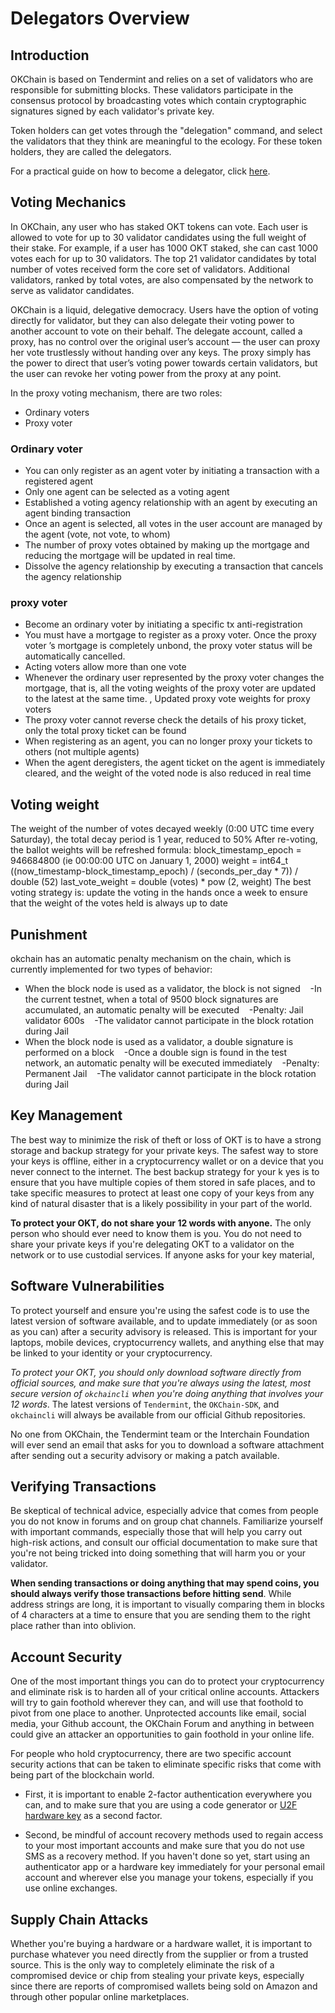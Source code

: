 # Delegators Overview



## Introduction

OKChain is based on Tendermint and relies on a set of validators who are responsible for submitting blocks. These validators participate in the consensus protocol by broadcasting votes which contain cryptographic signatures signed by each validator's private key.

Token holders can get votes through the "delegation" command, and select the validators that they think are meaningful to the ecology. For these token holders, they are called the delegators.


For a practical guide on how to become a delegator, click [here](./delegator-guide-cli.html).




## Voting Mechanics

In OKChain, any user who has staked OKT tokens can vote. Each user is allowed to vote for up to 30 validator candidates using the full weight of their stake. For example, if a user has 1000 OKT staked, she can cast 1000 votes each for up to 30 validators. The top 21 validator candidates by total number of votes received form the core set of validators. Additional validators, ranked by total votes, are also compensated by the network to serve as validator candidates.

OKChain is a liquid, delegative democracy. Users have the option of voting directly for validator, but they can also delegate their voting power to another account to vote on their behalf. The delegate account, called a proxy, has no control over the original user’s account — the user can proxy her vote trustlessly without handing over any keys. The proxy simply has the power to direct that user’s voting power towards certain validators, but the user can revoke her voting power from the proxy at any point.


In the proxy voting mechanism, there are two roles:
* Ordinary voters
* Proxy voter

### Ordinary voter
* You can only register as an agent voter by initiating a transaction with a registered agent
* Only one agent can be selected as a voting agent
* Established a voting agency relationship with an agent by executing an agent binding transaction
* Once an agent is selected, all votes in the user account are managed by the agent (vote, not vote, to whom)
* The number of proxy votes obtained by making up the mortgage and reducing the mortgage will be updated in real time.
* Dissolve the agency relationship by executing a transaction that cancels the agency relationship

### proxy voter
* Become an ordinary voter by initiating a specific tx anti-registration
* You must have a mortgage to register as a proxy voter. Once the proxy voter ’s mortgage is completely unbond, the proxy voter status will be automatically cancelled.
* Acting voters allow more than one vote
* Whenever the ordinary user represented by the proxy voter changes the mortgage, that is, all the voting weights of the proxy voter are updated to the latest at the same time. , Updated proxy vote weights for proxy voters
* The proxy voter cannot reverse check the details of his proxy ticket, only the total proxy ticket can be found
* When registering as an agent, you can no longer proxy your tickets to others (not multiple agents)
* When the agent deregisters, the agent ticket on the agent is immediately cleared, and the weight of the voted node is also reduced in real time

## Voting weight
The weight of the number of votes decayed weekly (0:00 UTC time every Saturday), the total decay period is 1 year, reduced to 50%
After re-voting, the ballot weights will be refreshed
formula:
block_timestamp_epoch = 946684800 (ie 00:00:00 UTC on January 1, 2000)
weight = int64_t ((now_timestamp-block_timestamp_epoch) / (seconds_per_day * 7)) / double (52)
last_vote_weight = double (votes) * pow (2, weight)
The best voting strategy is: update the voting in the hands once a week to ensure that the weight of the votes held is always up to date

## Punishment
okchain has an automatic penalty mechanism on the chain, which is currently implemented for two types of behavior:
* When the block node is used as a validator, the block is not signed
   -In the current testnet, when a total of 9500 block signatures are accumulated, an automatic penalty will be executed
   -Penalty: Jail validator 600s
   -The validator cannot participate in the block rotation during Jail
* When the block node is used as a validator, a double signature is performed on a block
   -Once a double sign is found in the test network, an automatic penalty will be executed immediately
   -Penalty: Permanent Jail
   -The validator cannot participate in the block rotation during Jail

## Key Management 
The best way to minimize the risk of theft or loss of OKT is to have a strong storage and backup strategy for your private keys.  The safest way to store your keys is offline,  either in a cryptocurrency wallet or on a device that you never connect to the internet. The best backup strategy for your k yes is to ensure that you have multiple copies of them stored in safe places, and to take specific measures to protect at least one copy of your keys from any kind of natural disaster that is a likely possibility in your part of the world. 

**To protect your OKT, do not share your 12 words with anyone.** The only person who should ever need to know them is you. You do not need to share your private keys if you're delegating OKT to a validator on the network or to use custodial services. If anyone asks for your key material, 


## Software Vulnerabilities
To protect yourself and ensure you're using the safest code is to use the latest version of software available, and to update immediately (or as soon as you can) after a security advisory is released. This is important for your laptops, mobile devices, cryptocurrency wallets, and anything else that may be linked to your identity or your cryptocurrency. 

*To protect your OKT, you should only download software directly from official sources, and make sure that you're always using the latest, most secure version of `okchaincli` when you're doing anything that involves your 12 words*. The latest versions of `Tendermint`, the `OKChain-SDK`, and `okchaincli` will always be available from our official Github repositories.

No one from OKChain, the Tendermint team or the Interchain Foundation will ever send an email that asks for you to download a software attachment  after sending out a security advisory or making a patch available. 


## Verifying Transactions
Be skeptical of technical advice, especially advice that comes from people you do not know in forums and on group chat channels. Familiarize yourself with important commands, especially those that will help you carry out high-risk actions, and consult our official documentation to make sure that you're not being tricked into doing something that will harm you or your validator. 

**When sending transactions or doing anything that may spend coins, you should always verify those transactions before hitting send**. While address strings are long, it is important to visually comparing them in blocks of 4 characters at a time to ensure that you are sending them to the right place rather than into oblivion. 

## Account Security
One of the most important things  you can do to protect your cryptocurrency and eliminate risk is to harden all of your critical online accounts. Attackers will try to gain foothold wherever they can, and will use that foothold to pivot from one place to another. Unprotected accounts like email, social media, your Github account, the OKChain Forum and anything in between could give an attacker an opportunities to gain foothold in your online life. 

For people who hold cryptocurrency, there are two specific account  security actions that can be taken to eliminate specific risks that come with being part of the blockchain world. 

*  First, it is important to enable 2-factor authentication everywhere you can, and to make sure that you are using a code generator or [U2F hardware key](https://en.wikipedia.org/wiki/Universal_2nd_Factor) as a second factor. 

* Second,  be mindful of account recovery methods used to regain access to your most important accounts and make sure that you do not use SMS as a recovery method. If you haven't done so yet, start using an authenticator app or a hardware key immediately for your personal email account and wherever else you manage your tokens, especially if you use online exchanges.


## Supply Chain Attacks
Whether you're buying a hardware or a hardware wallet, it is important  to purchase whatever you need directly from the supplier or from a trusted source. This is the only way to completely eliminate the risk of a compromised device or chip from stealing your private keys, especially since there are reports of compromised wallets being sold on Amazon and through other popular online marketplaces. 
